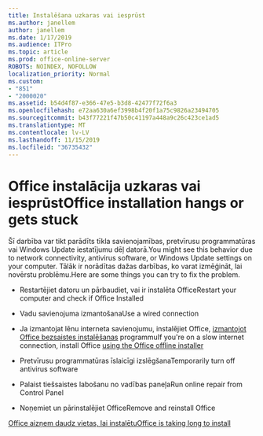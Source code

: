 ```yaml
---
title: Instalēšana uzkaras vai iesprūst
ms.author: janellem
author: janellem
ms.date: 1/17/2019
ms.audience: ITPro
ms.topic: article
ms.prod: office-online-server
ROBOTS: NOINDEX, NOFOLLOW
localization_priority: Normal
ms.custom:
- "851"
- "2000020"
ms.assetid: b54d4f87-e366-47e5-b3d8-42477f72f6a3
ms.openlocfilehash: e72aa630a6ef3998b4f20f1a75c9826a23494705
ms.sourcegitcommit: b43f77221f47b50c41197a448a9c26c423ce1ad5
ms.translationtype: MT
ms.contentlocale: lv-LV
ms.lasthandoff: 11/15/2019
ms.locfileid: "36735432"
---
```

# <a name="office-installation-hangs-or-gets-stuck"></a><span data-ttu-id="0a0b0-102">Office instalācija uzkaras vai iesprūst</span><span class="sxs-lookup"><span data-stu-id="0a0b0-102">Office installation hangs or gets stuck</span></span>

<span data-ttu-id="0a0b0-103">Šī darbība var tikt parādīts tīkla savienojamības, pretvīrusu programmatūras vai Windows Update iestatījumu dēļ datorā.</span><span class="sxs-lookup"><span data-stu-id="0a0b0-103">You might see this behavior due to network connectivity, antivirus software, or Windows Update settings on your computer.</span></span> <span data-ttu-id="0a0b0-104">Tālāk ir norādītas dažas darbības, ko varat izmēģināt, lai novērstu problēmu.</span><span class="sxs-lookup"><span data-stu-id="0a0b0-104">Here are some things you can try to fix the problem.</span></span>
  
- <span data-ttu-id="0a0b0-105">Restartējiet datoru un pārbaudiet, vai ir instalēta Office</span><span class="sxs-lookup"><span data-stu-id="0a0b0-105">Restart your computer and check if Office Installed</span></span>

- <span data-ttu-id="0a0b0-106">Vadu savienojuma izmantošana</span><span class="sxs-lookup"><span data-stu-id="0a0b0-106">Use a wired connection</span></span>

- <span data-ttu-id="0a0b0-107">Ja izmantojat lēnu interneta savienojumu, instalējiet Office, [izmantojot Office bezsaistes instalēšanas](https://support.office.com/article/f0a85fe7-118f-41cb-a791-d59cef96ad1c?wt.mc_id=Alchemy_ClientDIA) programmu</span><span class="sxs-lookup"><span data-stu-id="0a0b0-107">If you're on a slow internet connection, install Office [using the Office offline installer](https://support.office.com/article/f0a85fe7-118f-41cb-a791-d59cef96ad1c?wt.mc_id=Alchemy_ClientDIA)</span></span>

- <span data-ttu-id="0a0b0-108">Pretvīrusu programmatūras īslaicīgi izslēgšana</span><span class="sxs-lookup"><span data-stu-id="0a0b0-108">Temporarily turn off antivirus software</span></span>

- <span data-ttu-id="0a0b0-109">Palaist tiešsaistes labošanu no vadības paneļa</span><span class="sxs-lookup"><span data-stu-id="0a0b0-109">Run online repair from Control Panel</span></span>

- <span data-ttu-id="0a0b0-110">Noņemiet un pārinstalējiet Office</span><span class="sxs-lookup"><span data-stu-id="0a0b0-110">Remove and reinstall Office</span></span>

[<span data-ttu-id="0a0b0-111">Office aizņem daudz vietas, lai instalētu</span><span class="sxs-lookup"><span data-stu-id="0a0b0-111">Office is taking long to install</span></span>](https://support.office.com/article/0f09f357-3fef-42a6-b8aa-cef4c6c44bdf?wt.mc_id=Alchemy_ClientDIA)
  